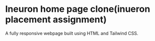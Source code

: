 # Ineuron home page clone(inueron placement assignment)


A fully responsive webpage built using HTML and Tailwind CSS.